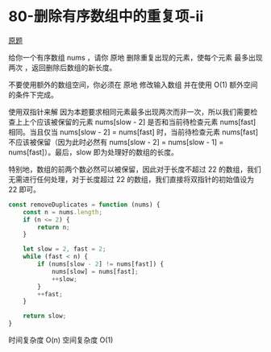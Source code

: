 # 80-删除有序数组中的重复项-ii

[原题](https://leetcode-cn.com/problems/remove-duplicates-from-sorted-array-ii/)

给你一个有序数组 nums ，请你 原地 删除重复出现的元素，使每个元素 最多出现两次 ，返回删除后数组的新长度。

不要使用额外的数组空间，你必须在 原地 修改输入数组 并在使用 O(1) 额外空间的条件下完成。


使用双指针来解
因为本题要求相同元素最多出现两次而非一次，所以我们需要检查上上个应该被保留的元素 nums[slow - 2] 是否和当前待检查元素 nums[fast] 相同。当且仅当 nums[slow - 2] = nums[fast] 时，当前待检查元素 nums[fast] 不应该被保留（因为此时必然有 nums[slow - 2] = nums[slow - 1] = nums[fast]）。最后，slow 即为处理好的数组的长度。

特别地，数组的前两个数必然可以被保留，因此对于长度不超过 22 的数组，我们无需进行任何处理，对于长度超过 22 的数组，我们直接将双指针的初始值设为 22 即可。
```javascript
const removeDuplicates = function (nums) {
    const n = nums.length;
    if (n <= 2) {
        return n;
    }

    let slow = 2, fast = 2;
    while (fast < n) {
        if (nums[slow - 2] != nums[fast]) {
            nums[slow] = nums[fast];
            ++slow;
        }
        ++fast;
    }

    return slow;
}
```

时间复杂度 O(n)
空间复杂度 O(1)